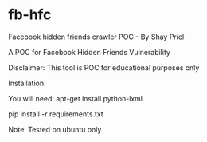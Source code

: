 fb-hfc
======

Facebook hidden friends crawler POC - By Shay Priel

A POC for Facebook Hidden Friends Vulnerability

Disclaimer: This tool is POC for educational purposes only



Installation:

You will need:
apt-get install python-lxml

pip install -r requirements.txt

Note: Tested on ubuntu only

